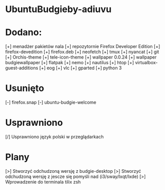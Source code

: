 # UbuntuBudgieby-adiuvu

# Dodano:
[+] menadżer pakietów nala
[+] repozytornie Firefox Developer Edition
[+] firefox-devedition
[+] firefox.deb
[+] neofetch
[+] tmux
[+] nyancat
[+] git
[+] Orchis-theme
[+] tele-icon-theme
[+] wallpaper 0.0.24
[+] wallpaper budgiewallpaper
[+] flatpak
[+] nemo
[+] nautilus
[+] htop
[+] virtualbox-guest-additions
[+] eog
[+] vlc
[+] gparted
[+] python 3

# Usunięto
[-] firefox.snap
[-] ubuntu-budgie-welcome

# Usprawniono
[/] Usprawniono język polski w przeglądarkach


# Plany
[>] Stworzyć odchudzoną wersję z budgie-desktop
[>] Stworzyć odchudzoną wersję z jescze się pomyśli nad (i3/sway/lxqt/lxde)
[>] Wprowadzenie do terminala tilix zsh

